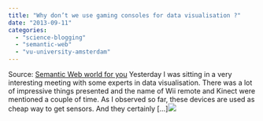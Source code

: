```yaml
---
title: "Why don’t we use gaming consoles for data visualisation ?"
date: "2013-09-11"
categories: 
  - "science-blogging"
  - "semantic-web"
  - "vu-university-amsterdam"
---
```


Source: [Semantic Web world for you](http://semweb4u.wordpress.com/feed/) Yesterday I was sitting in a very interesting meeting with some experts in data visualisation. There was a lot of impressive things presented and the name of Wii remote and Kinect were mentioned a couple of time. As I observed so far, these devices are used as cheap way to get sensors. And they certainly \[…\]![](http://stats.wordpress.com/b.gif?host=semweb4u.wordpress.com&blog=18410093&post=607&subd=semweb4u&ref=&feed=1)
